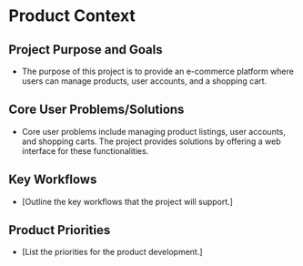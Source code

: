 # Product Context

## Project Purpose and Goals
- The purpose of this project is to provide an e-commerce platform where users can manage products, user accounts, and a shopping cart.

## Core User Problems/Solutions
- Core user problems include managing product listings, user accounts, and shopping carts. The project provides solutions by offering a web interface for these functionalities.

## Key Workflows
- [Outline the key workflows that the project will support.]

## Product Priorities
- [List the priorities for the product development.]
